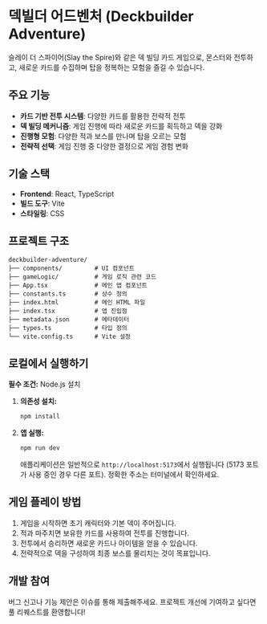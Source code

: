 # 덱빌더 어드벤처 (Deckbuilder Adventure)

슬레이 더 스파이어(Slay the Spire)와 같은 덱 빌딩 카드 게임으로, 몬스터와 전투하고, 새로운 카드를 수집하며 탑을 정복하는 모험을 즐길 수 있습니다.

## 주요 기능

- **카드 기반 전투 시스템**: 다양한 카드를 활용한 전략적 전투
- **덱 빌딩 메커니즘**: 게임 진행에 따라 새로운 카드를 획득하고 덱을 강화
- **진행형 모험**: 다양한 적과 보스를 만나며 탑을 오르는 모험
- **전략적 선택**: 게임 진행 중 다양한 결정으로 게임 경험 변화

## 기술 스택

- **Frontend**: React, TypeScript
- **빌드 도구**: Vite
- **스타일링**: CSS

## 프로젝트 구조

```
deckbuilder-adventure/
├── components/         # UI 컴포넌트
├── gameLogic/          # 게임 로직 관련 코드
├── App.tsx             # 메인 앱 컴포넌트
├── constants.ts        # 상수 정의
├── index.html          # 메인 HTML 파일
├── index.tsx           # 앱 진입점
├── metadata.json       # 메타데이터
├── types.ts            # 타입 정의
└── vite.config.ts      # Vite 설정
```

## 로컬에서 실행하기

**필수 조건:** Node.js 설치

1. **의존성 설치:**
   ```bash
   npm install
   ```

2. **앱 실행:**
   ```bash
   npm run dev
   ```
   애플리케이션은 일반적으로 `http://localhost:5173`에서 실행됩니다 (5173 포트가 사용 중인 경우 다른 포트). 정확한 주소는 터미널에서 확인하세요.

## 게임 플레이 방법

1. 게임을 시작하면 초기 캐릭터와 기본 덱이 주어집니다.
2. 적과 마주치면 보유한 카드를 사용하여 전투를 진행합니다.
3. 전투에서 승리하면 새로운 카드나 아이템을 얻을 수 있습니다.
4. 전략적으로 덱을 구성하여 최종 보스를 물리치는 것이 목표입니다.

## 개발 참여

버그 신고나 기능 제안은 이슈를 통해 제출해주세요. 프로젝트 개선에 기여하고 싶다면 풀 리퀘스트를 환영합니다!